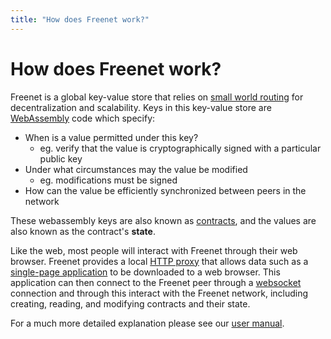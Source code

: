 ```yaml
---
title: "How does Freenet work?"
---
```


# How does Freenet work?

Freenet is a global key-value store that relies on [small world
routing](https://en.wikipedia.org/wiki/Small-world_routing) for
decentralization and scalability. Keys in this key-value store are
[WebAssembly](https://en.wikipedia.org/wiki/WebAssembly) code which
specify:

-   When is a value permitted under this key?
    -   eg. verify that the value is cryptographically signed with a
        particular public key
-   Under what circumstances may the value be modified
    -   eg. modifications must be signed
-   How can the value be efficiently synchronized between peers in the
    network

These webassembly keys are also known as
[contracts](https://docs.freenet.org/components/contracts.html), and the
values are also known as the contract\'s **state**.

Like the web, most people will interact with Freenet through their web
browser. Freenet provides a local [HTTP
proxy](https://docs.freenet.org/components/ui.html) that allows data
such as a [single-page
application](https://en.wikipedia.org/wiki/Single-page_application) to
be downloaded to a web browser. This application can then connect to the
Freenet peer through a
[websocket](https://en.wikipedia.org/wiki/WebSocket) connection and
through this interact with the Freenet network, including creating,
reading, and modifying contracts and their state.

For a much more detailed explanation please see our [user
manual](https://docs.freenet.org/introduction.html).
